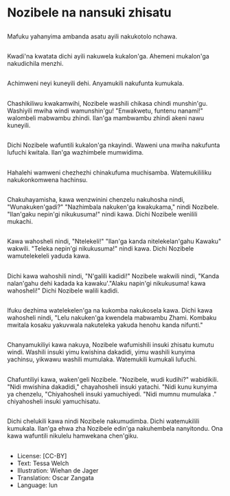 # Nozibele na nansuki zhisatu

##
Mafuku yahanyima ambanda asatu ayili nakukotolo nchawa.

##
Kwadi'na kwatata dichi ayili nakuwela kukalon'ga. Ahemeni mukalon'ga nakudichila menzhi.

##
Achimweni neyi kuneyili dehi. Anyamukili nakufunta kumukala.

##
Chashikiliwu kwakamwihi, Nozibele washili chikasa chindi munshin'gu. Washiyili mwiha windi wamunshin'gu! "Enwakwetu, funtenu nanami!" walombeli mabwambu zhindi. Ilan'ga mambwambu zhindi akeni nawu kuneyili.

##
Dichi Nozibele wafuntili kukalon'ga nkayindi. Waweni una mwiha nakufunta lufuchi kwitala. Ilan'ga wazhimbele mumwidima.

##
Hahalehi wamweni chezhezhi chinakufuma muchisamba. Watemukililiku nakukonkomwena hachinsu.

##
Chakuhayamisha, kawa wenzwinini chenzelu nakuhosha nindi, "Wunakuken'gadi?" "Nazhimbala nakuken'ga kwakukama," nindi Nozibele. "Ilan'gaku nepin'gi nikukusuma!" nindi kawa. Dichi Nozibele wenìlili mukachi.

##
Kawa wahosheli nindi, "Ntelekeli!" "Ilan'ga kanda nitelekelan'gahu Kawaku" wakwili. "Teleka nepin'gi nikukusuma!" nindi kawa. Dichi Nozibele wamutelekeleli yaduda kawa.

##
Dichi kawa wahoshili nindi, "N'galili kadidi!" Nozibele wakwili nindi, "Kanda nalan'gahu dehi kadada ka kawaku'."Alaku napin'gi nikukusuma! kawa wahosheli!" Dichi Nozibele walili kadidi.

##
Ifuku dezhima watelekelen'ga na kukomba nakukosela kawa. Dichi kawa wahosheli nindi, "Lelu nakuken'ga kwendela mabwambu Zhami. Kombaku mwitala kosaku yakuvwala nakuteleka yakuda henohu kanda nifunti."

##
Chanyamukiliyi kawa nakuya, Nozibele wafumishili insuki zhisatu kumutu windi. Washili insuki yimu kwishina dakadidi, yimu washili kunyima yachinsu, yikwawu washili mumulaka. Watemukili kumukali lufuchi.

##
Chafuntiliyi kawa, waken'geli Nozibele. "Nozibele, wudi kudihi?" wabidikili. "Nidi mwishina dakadidi," chayahosheli insuki yatachi. "Nidi kunu kunyima ya chenzelu, "Chiyahosheli insuki yamuchiyedi. "Nidi mumnu mumulaka ." chiyahosheli insuki yamuchisatu.

##
Dichi chelukili kawa nindi Nozibele nakumudimba. Dichi watemukilili kumukala. Ilan'ga ehwa zha Nozibele edin'ga nakuhembela nanyitondu. Ona kawa wafuntili nikulelu hamwekana chen'giku.

##
* License: [CC-BY]
* Text: Tessa Welch
* Illustration: Wiehan de Jager
* Translation: Oscar Zangata
* Language: lun
